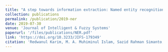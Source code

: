 ```yaml
---
title: "A step towards information extraction: Named entity recognition in Bangla using deep learning"
collection: publications
permalink: /publication/2019-ner
date: 2019-07-30
venue: 'Journal of Intelligent & Fuzzy Systems'
paperurl: '/files/publications/NER.pdf'
link: 'https://doi.org/10.3233/JIFS-179349'
citation: 'Redwanul Karim, M. A. Muhiminul Islam, Sazid Rahman Simanto, Saif Ahmed Chowdhury, <ins>Kalyan Roy</ins>, Adnan Al Neon, Md. Sajid Hasan, Adnan Firoze, Rashedur M Rahman. <br/><i>Journal of Intelligent & Fuzzy Systems 2019</i>. vol. 37, no. 6, pp. 7401-7413. <br/>doi:10.3233/JIFS-179349'
---
```

